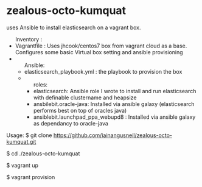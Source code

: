 # zealous-octo-kumquat
uses Ansible to install elasticsearch on a vagrant box.


<ul>Inventory :
    <li> Vagrantfile : Uses jhcook/centos7 box from vagrant cloud as a base. Configures some basic Virtual box setting and ansible provisioning</li>
    <li>
        <ul> Ansible:
            <li> elasticsearch_playbook.yml : the playbook to provision the box</li>
            <li>
                <ul>roles:
                  <li> elasticsearch: Ansible role I wrote to install and run elasticsearch with definable clustername and heapsize</li>
                  <li> ansbilebit.oracle-java: Installed via ansible galaxy (elasticsearch performs best on top of oracles java)</li>
                  <li> ansiblebit.launchpad_ppa_webupd8 : Installed via ansible galaxy as dependancy to oracle-java</li>
                </ul>
             </li>
         </ul>
     </li>
 </ul>





Usage:
$ git clone https://github.com/iainangusneil/zealous-octo-kumquat.git

$ cd ./zealous-octo-kumquat

$ vagrant up

$ vagrant provision
